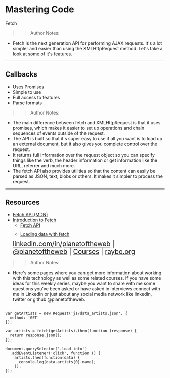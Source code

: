 <!-- .slide: data-state="title" -->

# Mastering Code
Fetch

> >Author Notes:

- Fetch is the next generation API for performing AJAX requests. It's a lot simpler and easier than using the XMLHttpRequest method. Let's take a look at some of it's features.

---

## Callbacks

- Uses Promises
- Simple to use
- Full access to features
- Parse formats

> > Author Notes:

- The main difference between fetch and XMLHttpRequest is that it uses promises, which makes it easier to set up operations and chain sequences of events outside of the request.
- The API is built so that it's super easy to use if all you want is to load up an external document, but it also gives you complete control over the request.
- It returns full information over the request object so you can specify things like the verb, the header information or get information like the URL, referrer and much more.
- The fetch API also provides utilities so that the content can easily be parsed as JSON, text, blobs or others. It makes it simpler to process the request.

---

## Resources
<ul>
  <li><a href="https://developer.mozilla.org/en-US/docs/Web/API/Fetch_API">Fetch API (MDN)</a></li>
  <li><a href="https://developers.google.com/web/updates/2015/03/introduction-to-fetch">Introduction to Fetch</a></li>
  <li style="list-style: none;">
    <ul>
      <li style="margin-bottom: 10px"><a href="https://www.linkedin.com/learning/learning-app-building-with-vanilla-javascript/fetch-api">Fetch API</a></li>
      <li style="margin-bottom: 10px"><a href="https://www.linkedin.com/learning/learning-ecmascript-6/loading-data-with-fetch">Loading data with fetch</a></li>
    </ul>
  <li style="list-style: none; font-size: 1.3rem;"><a href="https://www.linkedin.com/in/planetoftheweb">linkedin.com/in/planetoftheweb</a> | <a href="https://www.twitter.com/planetoftheweb">@planetoftheweb</a> | <a href="https://www.linkedin.com/learning/instructors/ray-villalobos">Courses</a> | <a href="http://www.raybo.org">raybo.org</a></li>
</ul>

> > Author Notes:
- Here's some pages where you can get more information about working with this technology as well as some related courses. If you have some ideas for this weekly series, maybe you want to share with me some questions you've been asked or have asked in interviews connect with me in LinkedIn or just about any social media network like linkedin, twitter or github @planetoftheweb.

```

var getArtists = new Request('js/data_artists.json', {
  method: 'GET'
});

var artists = fetch(getArtists).then(function (response) {
  return response.json();
});

document.querySelector('.load-info')
  .addEventListener('click', function () {
    artists.then(function(data) {
      console.log(data.artists[0].name);
    });
});
```
